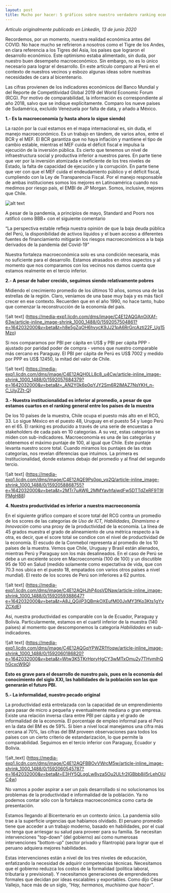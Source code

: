 ```yaml
---
layout: post
title: Mucho por hacer: 5 gráficos sobre nuestro verdadero ranking económico en Latinoamérica
---
```


*Artículo originalmente publicado en Linkedin, 13 de junio 2020*

Recordemos, por un momento, nuestra realidad económica antes del COVID. No hace mucho se refirieron a nosotros como el Tigre de los Andes, en clara referencia a los Tigres del Asia, los países que lograron el desarrollo económico. Este optimismo estaba alimentado, sin duda, por nuestro buen desempeño macroeconómico. Sin embargo, no es lo único necesario para lograr el desarrollo. En este artículo comparo al Perú en el contexto de nuestros vecinos y esbozo algunas ideas sobre nuestras necesidades de cara al bicentenario.

Las cifras provienen de los indicadores económicos del Banco Mundial y del Reporte de Competitividad Global 2019 del World Economic Forum (RCG). Por motivo de comparabilidad, la información es correspondiente al año 2018, salvo que se indique explícitamente. Comparo los nueve países de Sudamérica, excluido Venezuela por falta de data, y añado a México.

**1.- Es la macroeconomía (y hasta ahora lo sigue siendo)**

La razón por la cual estamos en el mapa internacional es, sin duda, el manejo macroeconómico. Es un trabajo en tándem, de varios años, entre el BCR y el MEF. El BCR garantiza que no haya inflación y mantiene el tipo de cambio estable, mientras el MEF cuida el déficit fiscal e impulsa la ejecución de la inversión pública. Es cierto que tenemos un nivel de infraestructura social y productiva inferior a nuestros pares. En parte tiene que ver por la inversión atomizada e ineficiente de los tres niveles de Estado, la falta de capacidad de ejecución y la corrupción. En parte tiene que ver con que el MEF cuida el endeudamiento público y el déficit fiscal, cumpliendo con la Ley de Transparencia Fiscal. Por el manejo responsable de ambas instituciones somos los mejores en Latinoamérica cuando nos medimos por riesgo país, el EMBI de JP Morgan. Somos, inclusive, mejores que Chile.

![alt text](https://media-exp1.licdn.com/dms/image/C4E12AQE_5ehowMZF_Q/article-inline_image-shrink_1000_1488/0/1592056794025?e=1642032000&v=beta&t=sisMmGZaWR9_PibUh7eRUaW3Z2X-xBn60JnY6jHTKBk)

A pesar de la pandemia, a principios de mayo, Standard and Poors nos ratificó como BBB+ con el siguiente comentario

“La perspectiva estable refleja nuestra opinión de que la baja deuda pública del Perú, la disponibilidad de activos líquidos y el buen acceso a diferentes fuentes de financiamiento mitigarán los riesgos macroeconómicos a la baja derivados de la pandemia del Covid-19”

Nuestra fortaleza macroeconómica solo es una condición necesaria, más no suficiente para el desarrollo. Estamos atrasados en otros aspectos y al momento que nos comparamos con los vecinos nos damos cuenta que estamos realmente en el tercio inferior.

**2.- A pesar de haber crecido, seguimos siendo relativamente pobres**

Midiendo el crecimiento promedio de los últimos 10 años, somos una de las estrellas de la región. Claro, veníamos de una base muy baja y es más fácil crecer en ese contexto. Recuerden que en el año 1990, no hace tanto, hubo que comenzar la reconstrucción de la economía del país.

![alt text] (https://media-exp1.licdn.com/dms/image/C4E12AQGAnOiXAf-63w/article-inline_image-shrink_1000_1488/0/1592057504861?e=1642032000&v=beta&t=h8e5gZqOH6hvycK9JJ21pA6RrGrcAzti22F_Ug15Mzo)

Si nos comparamos por PBI per cápita en US$ y PBI per cápita PPP - ajustado por paridad poder de compra - vemos que nuestro comparable más cercano es Paraguay. El PBI per cápita de Perú es US$ 7002 y medido por PPP es US$ 12450, la mitad del valor de Chile.

![alt text] (https://media-exp1.licdn.com/dms/image/C4E12AQH0LL8c8_u4Cw/article-inline_image-shrink_1000_1488/0/1592057684379?e=1642032000&v=beta&t=_AN2Y0k6p0qYJY2Sm6R2lMAZ7NsYKH_n-C_UiyZZt-Q)

**3.- Nuestra institucionalidad es inferior al promedio, a pesar de que estamos cuartos en el ranking general entre los países de la muestra**

De los 10 países de la muestra, Chile ocupa el puesto más alto en el RCG, 33. Lo sigue México en el puesto 48, Uruguay en el puesto 54 y luego Perú en el 65. El ranking es producido a través de una serie de encuestas a stakeholders de cada país en 10 categorías. A su vez, estas categorías se miden con sub-indicadores. Macroeconomía es una de las categorías y obtenemos el máximo puntaje de 100, al igual que Chile. Este puntaje levanta nuestro score total. Cuando miramos los puntajes de las otras categorías, nos revelan diferencias que intuimos. La primera es Institucionalidad, donde estamos debajo del promedio y al final del segundo tercio.

![alt text] (https://media-exp1.licdn.com/dms/image/C4E12AQE9Ps0qp_vq2Q/article-inline_image-shrink_1000_1488/0/1592058868755?e=1642032000&v=beta&t=2MTr7uAW6_2MMYavhfajwdFw5DTTdZeRF9T9IPMgH88)

**4. Nuestra productividad es inferior a nuestra macroeconomía**

En el siguiente gráfico comparo el score total del RCG contra un promedio de los scores de las categorías de *Uso de ICT, Habilidades, Dinamismo e Innovación* como una proxy de la productividad de la economía. La línea de 45 grados muestra el grado de alineamiento de una métrica respecto a la otra, es decir, que el score total se condice con el nivel de productividad de la economía. El escudo de la Conmebol representa al promedio de los 10 países de la muestra. Vemos que Chile, Uruguay y Brasil están alienados, mientras Perú y Paraguay son los más desalineados. En el caso de Perú se debe a un excelente score en Macroeconomía (100 de 100) y un discutible 95 de 100 en Salud (medido solamente como expectativa de vida, que con 70.3 nos ubica en el puesto 18, empatados con varios otros países a nivel mundial). El resto de los scores de Perú son inferiores a 62 puntos.

![alt text] (https://media-exp1.licdn.com/dms/image/C4E12AQHJhP4osVDNaw/article-inline_image-shrink_1000_1488/0/1592059388647?e=1642032000&v=beta&t=A8J_QGjIP3QBmkOXEufM00JxMY3fKo3Kts1gYvZCXdE)

Así, nuestra productividad es comparable con la de Ecuador, Paraguay y Bolivia. Particularmente, estamos en el cuartil inferior de la muestra (140 países) al momento que descomponemos la categoría *Habilidades* en sub-indicadores.

![alt text] (https://media-exp1.licdn.com/dms/image/C4E12AQGqYPWZR1Yoqw/article-inline_image-shrink_1000_1488/0/1592060186820?e=1642032000&v=beta&t=Wtw3K5TKrHpryHgCY3wMTxOmu2y7THvmlhQhGcxcW9Q)

**Esto es grave para el desarrollo de nuestro país, pues en la economía del conocimiento del siglo XXI, las habilidades de la población son las que generarán el futuro PBI.**

**5.- La informalidad, nuestro pecado original**

La productividad está entrelazada con la capacidad de un emprendimiento para pasar de micro a pequeña y eventualmente mediana o gran empresa. Existe una relación inversa clara entre PBI per cápita y el grado de informalidad de la economía. El porcentaje de empleo informal para el Perú en la data del BM es de 59%. Si bien a nivel local manejamos una cifra más cercana al 70%, las cifras del BM proveen observaciones para todos los países con un cierto criterio de estandarización, lo que permite la comparabilidad. Seguimos en el tercio inferior con Paraguay, Ecuador y Bolivia.

![alt_text] (https://media-exp1.licdn.com/dms/image/C4E12AQFBBOvVWrcM5w/article-inline_image-shrink_1000_1488/0/1592060545787?e=1642032000&v=beta&t=E3HY5QLqgLw8vza5Ou2ULfr2IGBbb8iI5rLehOiUC4w) 

No vamos a poder aspirar a ser un país desarrollado si no solucionamos los problemas de la productividad e informalidad de la población. Ya no podemos contar sólo con la fortaleza macroeconómica como carta de presentación.

Estamos llegando al Bicentenario en un contexto único. La pandemia sólo trae a la superficie urgencias que habíamos olvidado. El peruano promedio tiene que acceder a un trabajo moderno, basado en habilidades, por el cual no tenga que arriesgar su salud para proveer para su familia. Se necesitan intervenciones "top-down" (del gobierno) así como numerosas intervenciones "bottom-up" (sector privado y filantropía) para lograr que el peruano adquiera mejores habilidades.

Estas intervenciones están a nivel de los tres niveles de educación, enfatizando la necesidad de adquirir competencias técnicas. Necesitamos que el gobierno reduzca los costos de la formalidad (política laboral, tributaria y previsional). Y necesitamos generaciones de emprendedores formales que decidan por ideas escalables y exportables. Como dijo César Vallejo, hace más de un siglo, *"Hay, hermanos, muchísimo que hacer"*.
